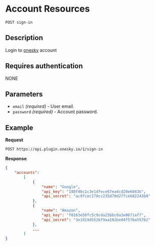 # Account Resources

    POST sign-in

## Description
Login to [onesky](http://oneskyapp.com) account


## Requires authentication
NONE


## Parameters
- `email` _(required)_ - User email.
- `password` _(required)_ - Account password.


## Example
**Request**

    POST https://api.plugin.onesky.io/1/sign-in

**Response**
``` json
{
    "accounts":
        [
            {
                "name": "Google",
                "api_key": "188f46c1c3e1dfece67ea4cd20e6043b",
                "api_secret": "ac9fcec178cc235d70d27fce682243b0"
            },
            {
                "name": "Amazon",
                "api_key": "f0163e58fc5c9cda25bbc0a3e0671af7",
                "api_secret": "3e1819d552bf9aa182be04f576a557b2"
            },
            ...
        ]
}
```
